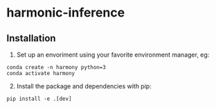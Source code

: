 # harmonic-inference

## Installation
1. Set up an envoriment using your favorite environment manager, eg:
```
conda create -n harmony python=3
conda activate harmony
```


2. Install the package and dependencies with pip:
```
pip install -e .[dev]
```
